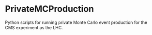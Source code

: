 # PrivateMCProduction
Python scripts for running private Monte Carlo event production for the CMS experiment as the LHC.
